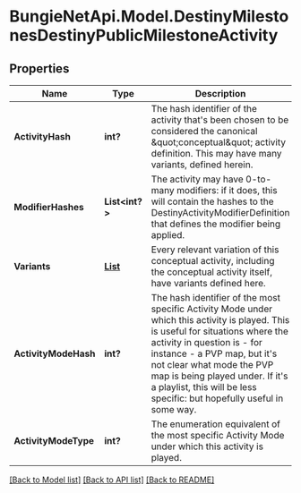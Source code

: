 # BungieNetApi.Model.DestinyMilestonesDestinyPublicMilestoneActivity
## Properties

Name | Type | Description | Notes
------------ | ------------- | ------------- | -------------
**ActivityHash** | **int?** | The hash identifier of the activity that&#39;s been chosen to be considered the canonical \&quot;conceptual\&quot; activity definition. This may have many variants, defined herein. | [optional] 
**ModifierHashes** | **List<int?>** | The activity may have 0-to-many modifiers: if it does, this will contain the hashes to the DestinyActivityModifierDefinition that defines the modifier being applied. | [optional] 
**Variants** | [**List<DestinyMilestonesDestinyPublicMilestoneActivityVariant>**](DestinyMilestonesDestinyPublicMilestoneActivityVariant.md) | Every relevant variation of this conceptual activity, including the conceptual activity itself, have variants defined here. | [optional] 
**ActivityModeHash** | **int?** | The hash identifier of the most specific Activity Mode under which this activity is played. This is useful for situations where the activity in question is - for instance - a PVP map, but it&#39;s not clear what mode the PVP map is being played under. If it&#39;s a playlist, this will be less specific: but hopefully useful in some way. | [optional] 
**ActivityModeType** | **int?** | The enumeration equivalent of the most specific Activity Mode under which this activity is played. | [optional] 

[[Back to Model list]](../README.md#documentation-for-models) [[Back to API list]](../README.md#documentation-for-api-endpoints) [[Back to README]](../README.md)

